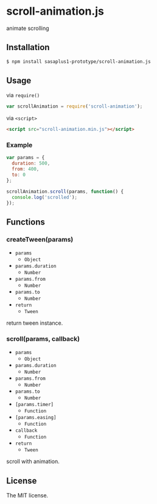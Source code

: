 # scroll-animation.js

animate scrolling

## Installation

```sh
$ npm install sasaplus1-prototype/scroll-animation.js
```

## Usage

via `require()`

```js
var scrollAnimation = require('scroll-animation');
```

via `<script>`

```html
<script src="scroll-animation.min.js"></script>
```

### Example

```js
var params = {
  duration: 500,
  from: 400,
  to: 0
};

scrollAnimation.scroll(params, function() {
  console.log('scrolled');
});
```

## Functions

### createTween(params)

- `params`
  - `Object`
- `params.duration`
  - `Number`
- `params.from`
  - `Number`
- `params.to`
  - `Number`
- `return`
  - `Tween`

return tween instance.

### scroll(params, callback)

- `params`
  - `Object`
- `params.duration`
  - `Number`
- `params.from`
  - `Number`
- `params.to`
  - `Number`
- `[params.timer]`
  - `Function`
- `[params.easing]`
  - `Function`
- `callback`
  - `Function`
- `return`
  - `Tween`

scroll with animation.

## License

The MIT license.
